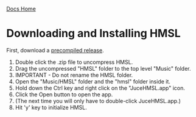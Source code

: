 [Docs Home](.)

# Downloading and Installing HMSL

First, download a [precompiled release](https://github.com/philburk/hmsl/releases).

1. Double click the .zip file to uncompress HMSL.
1. Drag the uncompressed "HMSL" folder to the top level "Music" folder.
1. IMPORTANT - Do not rename the HMSL folder.
1. Open the "Music/HMSL" folder and the "hmsl" folder inside it.
2. Hold down the Ctrl key and right click on the "JuceHMSL.app" icon.
1. Click the Open button to open the app.
1. (The next time you will only have to double-click JuceHMSL.app.)
1. Hit 'y' key to initialize HMSL.
